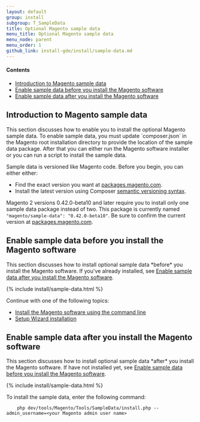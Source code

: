 ```yaml
---
layout: default 
group: install
subgroup: T_SampleData
title: Optional Magento sample data
menu_title: Optional Magento sample data
menu_node: parent
menu_order: 1 
github_link: install-gde/install/sample-data.md
--- 
```


#### Contents

*	<a href="#instgde-install-sample-intro">Introduction to Magento sample data</a>
*	<a href="#instgde-install-sample-enable-before">Enable sample data before you install the Magento software</a>
*	<a href="#instgde-install-sample-enable-after">Enable sample data after you install the Magento software</a>
 

<h2 id="instgde-prereq-sample-intro">Introduction to Magento sample data</h2>
This section discusses how to enable you to install the optional Magento sample data. To enable sample data, you must update `composer.json` in the Magento root installation directory to provide the location of the sample data package. After that you can either run the Magento software installer or you can run a script to install the sample data.

Sample data is versioned like Magento code. Before you begin, you can either either:

*	Find the exact version you want at <a href="http://packages.magento.com/#magento/sample-data" target="_blank">packages.magento.com</a>.
*	Install the latest version using Composer <a href="https://getcomposer.org/doc/01-basic-usage.md#package-versions" target="_blank">semantic versioning syntax</a>.

<div class="bs-callout bs-callout-info" id="info">
<span class="glyphicon-class">
  <p>Magento 2 versions 0.42.0-beta10 and later require you to install only one sample data package instead of two. This package is currently named <code>"magento/sample-data": "0.42.0-beta10"</code>. Be sure to confirm the current version at <a href="http://packages.magento.com/#magento/sample-data" target="_blank">packages.magento.com</a>.</p></span>
</div>

<h2 id="instgde-install-sample-enable-before">Enable sample data before you install the Magento software</h2>
This section discusses how to install optional sample data *before* you install the Magento software. If you've already installed, see <a href="#instgde-install-sample-enable-after">Enable sample data after you install the Magento software</a>.

{% include install/sample-data.html %} 

Continue with one of the following topics:

*	<a href="{{ site.gdeurl }}install-gde/install/install-cli-install.html">Install the Magento software using the command line</a>
*	<a href="{{ site.gdeurl }}install-gde/install/install-web.html">Setup Wizard installation</a>


<h2 id="instgde-install-sample-enable-after">Enable sample data after you install the Magento software</h2>
This section discusses how to install optional sample data *after* you install the Magento software. If have not installed yet, see <a href="#instgde-install-sample-enable-before">Enable sample data before you install the Magento software</a>.
 
{% include install/sample-data.html %}

To install the sample data, enter the following command:

        php dev/tools/Magento/Tools/SampleData/install.php --admin_username=<your Magento admin user name>
